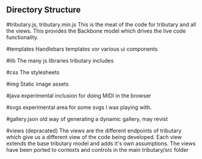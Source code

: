 ## Directory Structure

#tributary.js, tributary.min.js
    This is the meat of the code for tributary and all the views. This provides the Backbone model which drives the live code functionality.


#templates
Handlebars templates vor various ui components

#lib
The many js libraries tributary includes

#css
The stylesheets

#img
Static image assets

#java
experimental inclusion for doing MIDI in the browser

#svgs
experimental area for some svgs I was playing with.

#gallery.json
old way of generating a dynamic gallery, may revist

#views (depracated)
The views are the different endpoints of tributary which give us a different view of the code being developed. Each view extends the base tributary model and adds it's own assumptions.
The views have been ported to contexts and controls in the main tributary/src folder


